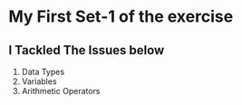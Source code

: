# My First Set-1 of the exercise

## I Tackled The Issues below

1. Data Types
2. Variables
3. Arithmetic Operators
